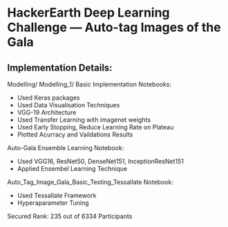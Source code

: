 # HackerEarth Deep Learning Challenge — Auto-tag Images of the Gala

## Implementation Details:

Modelling/ Modelling_1/ Basic Implementation Notebooks:

- Used Keras packages
- Used Data Visualisation Techniques
- VGG-19 Architecture
- Used Transfer Learning with imagenet weights
- Used Early Stopping, Reduce Learning Rate on Plateau
- Plotted Acurracy and Vaildations Results

Auto-Gala Ensemble Learning Notebook:
- Used VGG16, ResNet50, DenseNet151, InceptionResNet151
- Applied Ensembel Learning Technique

Auto_Tag_Image_Gala_Basic_Testing_Tessallate Notebook:
- Used Tessallate Framework
- Hyperaparameter Tuning

Secured Rank: 235 out of 6334 Participants

